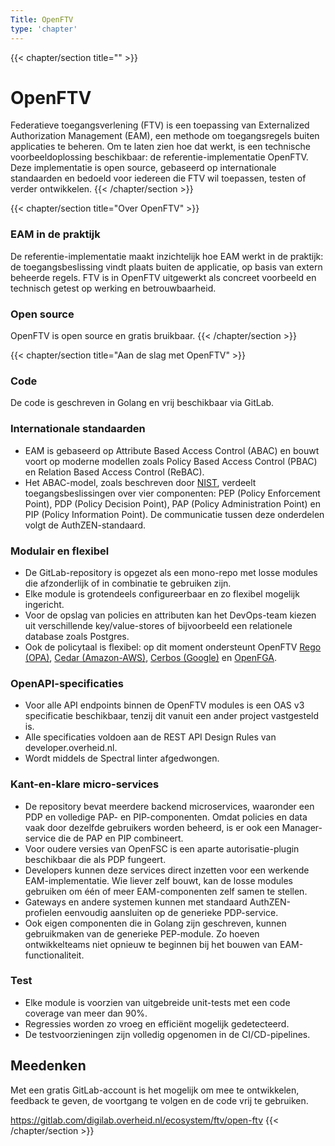 ```yaml
---
Title: OpenFTV
type: 'chapter'
---
```


{{< chapter/section title="" >}}
# OpenFTV

Federatieve toegangsverlening (FTV) is een toepassing van Externalized Authorization Management (EAM),
een methode om toegangsregels buiten applicaties te beheren.
Om te laten zien hoe dat werkt, is een technische voorbeeldoplossing beschikbaar: de referentie-implementatie OpenFTV. 
Deze implementatie is open source, gebaseerd op internationale standaarden en bedoeld voor iedereen die FTV wil toepassen,
testen of verder ontwikkelen.
{{< /chapter/section >}}

{{< chapter/section title="Over OpenFTV" >}}
### EAM in de praktijk
De referentie-implementatie maakt inzichtelijk hoe EAM werkt in de praktijk:
de toegangsbeslissing vindt plaats buiten de applicatie, op basis van extern beheerde regels.
FTV is in OpenFTV uitgewerkt als concreet voorbeeld en technisch getest op werking en betrouwbaarheid.

### Open source
OpenFTV is open source en gratis bruikbaar.
{{< /chapter/section >}}

{{< chapter/section title="Aan de slag met OpenFTV" >}}

### Code
De code is geschreven in Golang en vrij beschikbaar via GitLab.

### Internationale standaarden
- EAM is gebaseerd op Attribute Based Access Control (ABAC) en bouwt voort op moderne modellen
  zoals Policy Based Access Control (PBAC) en Relation Based Access Control (ReBAC).
- Het ABAC-model, zoals beschreven door [NIST](https://csrc.nist.gov/pubs/sp/800/162/upd2/final), verdeelt toegangsbeslissingen over vier componenten:
  PEP (Policy Enforcement Point), PDP (Policy Decision Point), PAP (Policy Administration Point) en PIP (Policy Information Point).
  De communicatie tussen deze onderdelen volgt de AuthZEN-standaard.

### Modulair en flexibel
- De GitLab-repository is opgezet als een mono-repo met losse modules die afzonderlijk of in combinatie te gebruiken zijn.
- Elke module is grotendeels configureerbaar en zo flexibel mogelijk ingericht.
- Voor de opslag van policies en attributen kan het DevOps-team kiezen uit verschillende key/value-stores of bijvoorbeeld een relationele database zoals Postgres.
- Ook de policytaal is flexibel: op dit moment ondersteunt OpenFTV
  [Rego (OPA)](https://www.openpolicyagent.org/docs/latest/policy-language/),
  [Cedar (Amazon-AWS)](https://www.cedarpolicy.com/en),
  [Cerbos (Google)](https://docs.cerbos.dev/cerbos/latest/policies/)
  en [OpenFGA](https://openfga.dev/docs/fga).

### OpenAPI-specificaties
- Voor alle API endpoints binnen de OpenFTV modules is een OAS v3 specificatie beschikbaar,
  tenzij dit vanuit een ander project vastgesteld is.
- Alle specificaties voldoen aan de REST API Design Rules van developer.overheid.nl.
- Wordt middels de Spectral linter afgedwongen.

### Kant-en-klare micro-services
- De repository bevat meerdere backend microservices, waaronder een PDP en volledige PAP- en PIP-componenten.
  Omdat policies en data vaak door dezelfde gebruikers worden beheerd, is er ook een Manager-service die de PAP en PIP combineert.
- Voor oudere versies van OpenFSC is een aparte autorisatie-plugin beschikbaar die als PDP fungeert.
- Developers kunnen deze services direct inzetten voor een werkende EAM-implementatie. Wie liever zelf bouwt,
  kan de losse modules gebruiken om één of meer EAM-componenten zelf samen te stellen.
- Gateways en andere systemen kunnen met standaard AuthZEN-profielen eenvoudig aansluiten op de generieke PDP-service.
- Ook eigen componenten die in Golang zijn geschreven, kunnen gebruikmaken van de generieke PEP-module.
  Zo hoeven ontwikkelteams niet opnieuw te beginnen bij het bouwen van EAM-functionaliteit.

### Test
- Elke module is voorzien van uitgebreide unit-tests met een code coverage van meer dan 90%.
- Regressies worden zo vroeg en efficiënt mogelijk gedetecteerd.
- De testvoorzieningen zijn volledig opgenomen in de CI/CD-pipelines.

## Meedenken
Met een gratis GitLab-account is het mogelijk om mee te ontwikkelen, feedback te geven,
de voortgang te volgen en de code vrij te gebruiken.

https://gitlab.com/digilab.overheid.nl/ecosystem/ftv/open-ftv
{{< /chapter/section >}}
